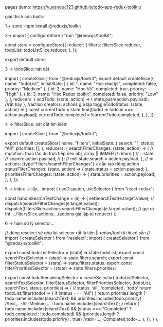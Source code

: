 pages demo: https://vuvanduc123.github.io/todo-app-redux-toolkit/

giải thích các bước:

1-> store
-npm install @reduxjs/toolkit

2-> import { configureStore } from "@reduxjs/toolkit";

const store = configureStore({
  reducer: {
    filters: filtersSlice.reducer,
    todoList: todoListSlice.reducer,
  },
});

export default store;

3 -> todoSlice: nát cắt

import { createSlice } from "@reduxjs/toolkit";
export default createSlice({
  name: "todoList",
  initialState: [
    { id: 1, name: "Học reactjs", completed: false, prioriry: "Medium" },
    { id: 2, name: "Học Võ", completed: true, prioriry: "High" },
    { id: 3, name: "Học Redux toolkit", completed: false, prioriry: "Low" },
  ],
  reducers: {
    addTodo: (state, action) => {
      state.push(action.payload); //rất hay
    }, //action creators: actions gia lập
    toggleTodoStatus: (state, action) => {
      const currentTodo = state.find((todo) => todo.id === action.payload);
      currentTodo.completed = !currentTodo.completed;
    },
  },
});

4 -> filterSlice: nát cắt tìm kiếm

import { createSlice } from "@reduxjs/toolkit";

export default createSlice({
  name: "filters",
  initialState: {
    search: "",
    status: "All",
    priorities: [],
  },
  reducers: {
    searchFilterChanges: (state, action) => {
      // mutation: thao tác đc trực tiếp nên obj, array || IMMER
      // return {
      //   ...state,
      //   search: action.payload,
      // };
      // mới
      state.search = action.payload;
    }, // => actions: {type:"filters/searchFilterChanges"} k cần tạo riêng action
    statusFilterChanges: (state, action) => {
      state.status = action.payload;
    },
    prioritiesFilterChanges: (state, action) => {
      state.priorities = action.payload;
    },
  },
});

5 -> index -> lấy...
import { useDispatch, useSelector } from "react-redux";

const handleSearchTextChange = (e) => {
    setSearchText(e.target.value);
    // dispatch(searchFilterChanges(e.target.value));
    dispatch(filtersSlice.actions.searchFilterChanges(e.target.value)); // gọi ra thì ....filtersSlice.actions....(actions giả lập từ reducer)
  };


6 -> hàm sử lý selector...

// dùng reselect sẽ gộp lại selector rất là tiện || redux/toolkit thì có sẵn
// import { createSelector } from "reselect";
import { createSelector } from "@reduxjs/toolkit";

export const todoListSelector = (state) => state.todoList;
export const searchTextSelector = (state) => state.filters.search;
export const filterStatusSelector = (state) => state.filters.status;
export const filterPrioritiesSelector = (state) => state.filters.priorities;

export const todoRemainingSelector = createSelector(
  todoListSelector,
  searchTextSelector,
  filterStatusSelector,
  filterPrioritiesSelector,
  (todoList, searchText, status, priorities) => {
    // status: 'all', 'completed', 'todo'
    return todoList.filter((todo) => {
      if (status === "All") {
        return priorities.length
          ? todo.name.includes(searchText) && priorities.includes(todo.prioriry) //text,...-All-Medium,...
          : todo.name.includes(searchText);
      }
      return (
        todo.name.includes(searchText) &&
        (status === "Completed" ? todo.completed : !todo.completed) &&
        (priorities.length ? priorities.includes(todo.prioriry) : true) //text=...,-Completed,todo-...
      );
    });
  }
);
